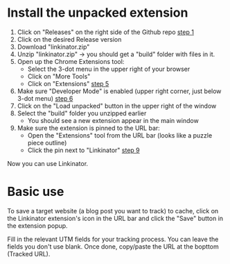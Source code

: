 # Install the unpacked extension

1. Click on "Releases" on the right side of the Github repo [step 1](doc-images/step1.png)
2. Click on the desired Release version
3. Download "linkinator.zip"
4. Unzip "linkinator.zip" -> you should get a "build" folder with files in it.
5. Open up the Chrome Extensions tool:
   - Select the 3-dot menu in the upper right of your browser
   - Click on "More Tools"
   - Click on "Extensions" [step 5](doc-images/step5.png)
6. Make sure "Developer Mode" is enabled (upper right corner, just below 3-dot menu) [step 6](doc-images/step6.png)
7. Click on the "Load unpacked" button in the upper right of the window
8. Select the "build" folder you unzipped earlier
   - You should see a new extension appear in the main window
9. Make sure the extension is pinned to the URL bar:
   - Open the "Extensions" tool from the URL bar (looks like a puzzle piece outline)
   - Click the pin next to "Linkinator" [step 9](doc-images/step9.png)

Now you can use Linkinator.

# Basic use

To save a target website (a blog post you want to track) to cache, click on the Linkinator extension's icon in the URL bar and click the "Save" button in the extension popup.

Fill in the relevant UTM fields for your tracking process.  You can leave the fields you don't use blank.  Once done, copy/paste the URL at the bopttom (Tracked URL).
